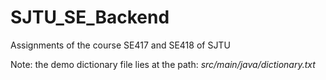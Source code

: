 # SJTU_SE_Backend
Assignments of the course SE417 and SE418 of SJTU

Note: the demo dictionary file lies at the path: *src/main/java/dictionary.txt*
